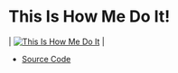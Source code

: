 ---
---

# This Is How Me Do It!

| [![This Is How Me Do It](https://img.youtube.com/vi/PVi8bJFIac8/0.jpg)](https://www.youtube.com/watch?v=PVi8bJFIac8) |

* [Source Code](demo.md)


